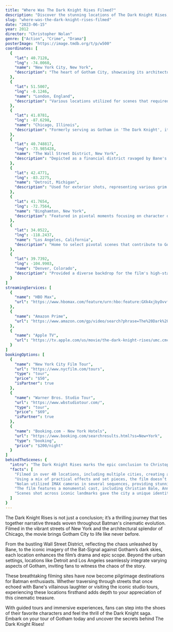 ```yaml
---
title: "Where Was The Dark Knight Rises Filmed?"
description: "Discover the stunning locations of The Dark Knight Rises, where Gotham City comes to life in an array of breathtaking landscapes and iconic sites."
slug: "where-was-the-dark-knight-rises-filmed"
date: "2023-06-15"
year: 2012
director: "Christopher Nolan"
genre: ["Action", "Crime", "Drama"]
posterImage: "https://image.tmdb.org/t/p/w500"
coordinates: [
  { 
    "lat": 40.7128, 
    "lng": -74.0060, 
    "name": "New York City, New York", 
    "description": "The heart of Gotham City, showcasing its architectural beauty and urban energy."
  },
  { 
    "lat": 51.5007, 
    "lng": -0.1246, 
    "name": "London, England", 
    "description": "Various locations utilized for scenes that required an international flair."
  },
  { 
    "lat": 41.8781, 
    "lng": -87.6298, 
    "name": "Chicago, Illinois", 
    "description": "Formerly serving as Gotham in 'The Dark Knight', it features prominently in intense action sequences."
  },
  { 
    "lat": 40.748817, 
    "lng": -73.985428, 
    "name": "The Wall Street District, New York", 
    "description": "Depicted as a financial district ravaged by Bane's destructive acts."
  },
  { 
    "lat": 42.4771, 
    "lng": -83.2275, 
    "name": "Detroit, Michigan", 
    "description": "Used for exterior shots, representing various grim and gritty aspects of Gotham."
  },
  { 
    "lat": 41.7654, 
    "lng": -72.7564, 
    "name": "Binghamton, New York", 
    "description": "Featured in pivotal moments focusing on character development."
  },
  { 
    "lat": 34.0522, 
    "lng": -118.2437, 
    "name": "Los Angeles, California", 
    "description": "Home to select pivotal scenes that contribute to Gotham's dramatic skyline."
  },
  { 
    "lat": 39.7392, 
    "lng": -104.9903, 
    "name": "Denver, Colorado", 
    "description": "Provided a diverse backdrop for the film's high-stakes moments."
  }
]
streamingServices: [
  {
    "name": "HBO Max",
    "url": "https://www.hbomax.com/feature/urn:hbo:feature:GXk4xjbyOvvfDwwEAAAF6"
  },
  {
    "name": "Amazon Prime",
    "url": "https://www.amazon.com/gp/video/search?phrase=The%20Dark%20Knight%20Rises"
  },
  {
    "name": "Apple TV",
    "url": "https://tv.apple.com/us/movie/the-dark-knight-rises/umc.cmc.3uphn1fk5s0qih3g0x0ocay2f"
  }
]
bookingOptions: [
  {
    "name": "New York City Film Tour",
    "url": "https://www.nycfilm.com/tours",
    "type": "tour",
    "price": "$50",
    "isPartner": true
  },
  {
    "name": "Warner Bros. Studio Tour",
    "url": "https://www.wbstudiotour.com/",
    "type": "tour",
    "price": "$69",
    "isPartner": true
  },
  {
    "name": "Booking.com - New York Hotels",
    "url": "https://www.booking.com/searchresults.html?ss=New+York",
    "type": "booking",
    "price": "$200/night"
  }
]
behindTheScenes: {
  "intro": "The Dark Knight Rises marks the epic conclusion to Christopher Nolan's iconic Batman trilogy, showcasing a blend of breathtaking action and profound character arcs. Filmed across various dynamic locations, this cinematic masterpiece immerses viewers in the enigmatic world of Gotham City, using real landscapes to elevate the film’s narrative.",
  "facts": [
    "Filmed in over 40 locations, including multiple cities, creating an expansive view of Gotham.",
    "Using a mix of practical effects and set pieces, the film doesn’t shy away from high-octane action and real stunts.",
    "Nolan utilized IMAX cameras in several sequences, providing stunning visuals that captivate audiences.",
    "The film features a monumental cast, including Christian Bale, Anne Hathaway, and Tom Hardy, each character contributing to the film's profound depth.",
    "Scenes shot across iconic landmarks gave the city a unique identity, making it feel like a character in its own right."
  ]
}
---
```


<DarkKnightRisesGuide />

The Dark Knight Rises is not just a conclusion; it’s a thrilling journey that ties together narrative threads woven throughout Batman's cinematic evolution. Filmed in the vibrant streets of New York and the architectural splendor of Chicago, the movie brings Gotham City to life like never before.

From the bustling Wall Street District, reflecting the chaos unleashed by Bane, to the iconic imagery of the Bat-Signal against Gotham’s dark skies, each location enhances the film’s drama and epic scope. Beyond the urban settings, locations like Detroit and Los Angeles seamlessly integrate varying aspects of Gotham, inviting fans to witness the chaos of the story.

These breathtaking filming sites have now become pilgrimage destinations for Batman enthusiasts. Whether traversing through streets that once echoed with Bane's villainous laughter or visiting the iconic studio tours, experiencing these locations firsthand adds depth to your appreciation of this cinematic treasure.

With guided tours and immersive experiences, fans can step into the shoes of their favorite characters and feel the thrill of the Dark Knight saga. Embark on your tour of Gotham today and uncover the secrets behind The Dark Knight Rises!